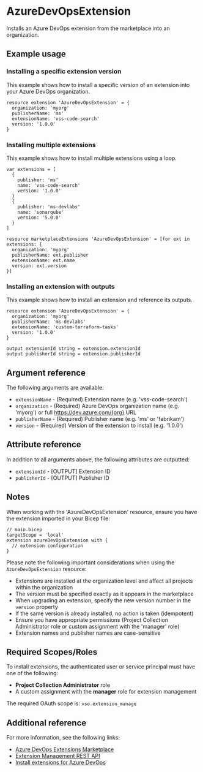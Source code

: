# AzureDevOpsExtension

Installs an Azure DevOps extension from the marketplace into an organization.

## Example usage

### Installing a specific extension version

This example shows how to install a specific version of an extension into your Azure DevOps organization.

```bicep
resource extension 'AzureDevOpsExtension' = {
  organization: 'myorg'
  publisherName: 'ms'
  extensionName: 'vss-code-search'
  version: '1.0.0'
}
```

### Installing multiple extensions

This example shows how to install multiple extensions using a loop.

```bicep
var extensions = [
  {
    publisher: 'ms'
    name: 'vss-code-search'
    version: '1.0.0'
  }
  {
    publisher: 'ms-devlabs'
    name: 'sonarqube'
    version: '5.0.0'
  }
]

resource marketplaceExtensions 'AzureDevOpsExtension' = [for ext in extensions: {
  organization: 'myorg'
  publisherName: ext.publisher
  extensionName: ext.name
  version: ext.version
}]
```

### Installing an extension with outputs

This example shows how to install an extension and reference its outputs.

```bicep
resource extension 'AzureDevOpsExtension' = {
  organization: 'myorg'
  publisherName: 'ms-devlabs'
  extensionName: 'custom-terraform-tasks'
  version: '1.0.0'
}

output extensionId string = extension.extensionId
output publisherId string = extension.publisherId
```

## Argument reference

The following arguments are available:

- `extensionName` - (Required) Extension name (e.g. 'vss-code-search')
- `organization` - (Required) Azure DevOps organization name (e.g. 'myorg') or full https://dev.azure.com/{org} URL
- `publisherName` - (Required) Publisher name (e.g. 'ms' or 'fabrikam')
- `version` - (Required) Version of the extension to install (e.g. '1.0.0')

## Attribute reference

In addition to all arguments above, the following attributes are outputted:

- `extensionId` - [OUTPUT] Extension ID
- `publisherId` - [OUTPUT] Publisher ID

## Notes

When working with the 'AzureDevOpsExtension' resource, ensure you have the extension imported in your Bicep file:

```bicep
// main.bicep
targetScope = 'local'
extension azureDevOpsExtension with {
  // extension configuration
}
```

Please note the following important considerations when using the `AzureDevOpsExtension` resource:

- Extensions are installed at the organization level and affect all projects within the organization
- The version must be specified exactly as it appears in the marketplace
- When upgrading an extension, specify the new version number in the `version` property
- If the same version is already installed, no action is taken (idempotent)
- Ensure you have appropriate permissions (Project Collection Administrator role or custom assignment with the 'manager' role)
- Extension names and publisher names are case-sensitive

## Required Scopes/Roles

To install extensions, the authenticated user or service principal must have one of the following:

- **Project Collection Administrator** role
- A custom assignment with the **manager** role for extension management

The required OAuth scope is: `vso.extension_manage`

## Additional reference

For more information, see the following links:

- [Azure DevOps Extensions Marketplace][00]
- [Extension Management REST API][01]
- [Install extensions for Azure DevOps][02]

<!-- Link reference definitions -->
[00]: https://marketplace.visualstudio.com/azuredevops
[01]: https://learn.microsoft.com/en-us/rest/api/azure/devops/extensionmanagement/installed-extensions?view=azure-devops-rest-7.1
[02]: https://learn.microsoft.com/en-us/azure/devops/marketplace/install-extension

